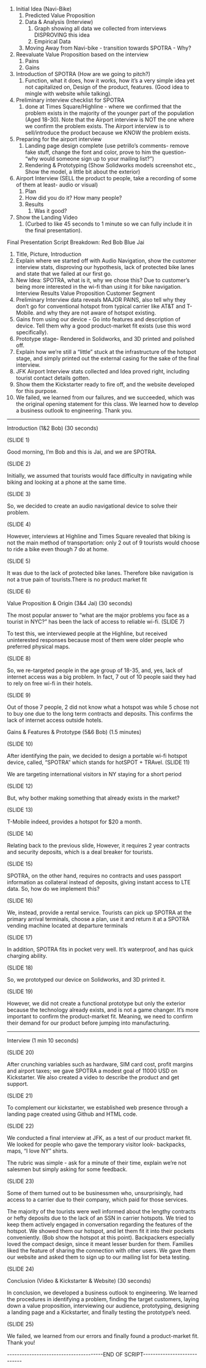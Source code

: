 ﻿1. Initial Idea (Navi-Bike) 
   1. Predicted Value Proposition 
   1. Data & Analysis (Interview) 
      1. Graph showing all data we collected from interviews DISPROVING this idea
      2. Empirical Data 
   1. Moving Away from Navi-bike - transition towards SPOTRA - Why? 
1. Reevaluate Value Proposition based on the interview 
   1. Pains 
   2. Gains 
1. Introduction of SPOTRA (How are we going to pitch?)
   1. Function, what it does, how it works, how it’s a very simple idea yet not capitalized on, Design of the product, features. (Good idea to mingle with website while talking).
1. Preliminary interview checklist for SPOTRA
   1.  done at Times Square/Highline - where we confirmed that the problem exists in the majority of the younger part of the population (Aged 18-30). Note that the Airport interview is NOT the one where we confirm the problem exists. The Airport interview is to sell/introduce the product because we KNOW the problem exists. 
1. Preparing for the airport interview 
   1. Landing page design complete (use petrillo’s comments- remove fake stuff, change the font and color,  prove to him the question- “why would someone sign up to your mailing list?”)
   2. Rendering & Prototyping (Show Solidworks models screenshot etc., Show the model, a little bit about the exterior)
1. Airport Interview (SELL the product to people, take a recording of some of them at least- audio or visual)
   1.  Plan 
      1. How did you do it? How many people? 
   1. Results
      1. Was it good? 
1. Show the Landing Video
   1.  (Curbed to like 45 seconds to 1 minute so we can fully include it in the final presentation). 

Final Presentation Script Breakdown: Red Bob Blue Jai


1. Title, Picture, Introduction 
2. Explain where we started off with Audio Navigation, show the customer interview stats, disproving our hypothesis, lack of protected bike lanes and state that we failed at our first go. 
3. New Idea: SPOTRA, what is it, why we chose this? Due to customer’s being more interested in the wi-fi than using it for bike navigation. Interview Results Value Proposition Customer Segment 
4. Preliminary Interview data reveals MAJOR PAINS, also tell why they don’t go for conventional hotspot from typical carrier like AT&T and T-Mobile. and why they are not aware of hotspot existing. 
5. Gains from using our device - Go into features and description of device. Tell them why a good product-market fit exists (use this word specifically). 
6. Prototype stage- Rendered in Solidworks, and 3D printed and polished off. 
7. Explain how we’re still a “little” stuck at the infrastructure of the hotspot stage, and simply printed out the external casing for the sake of the final interview. 
8. JFK Airport Interview stats collected and Idea proved right, including tourist contact details gotten. 
9. Show them the Kickstarter ready to fire off, and the website developed for this purpose. 
10. We failed, we learned from our failures, and we succeeded, which was the original opening statement for this class. We learned how to develop a business outlook to engineering. Thank you. 




________________
Introduction (1&2 Bob) (30 seconds)

(SLIDE 1)

Good morning, I’m Bob and this is Jai, and we are SPOTRA.

(SLIDE 2)

Initially, we assumed that tourists would face difficulty in navigating while biking and looking at a phone at the same time. 

(SLIDE 3)

So, we decided to create an audio navigational device to solve their problem. 

(SLIDE 4) 

However, interviews at Highline and Times Square revealed that biking is not the main method of transportation: only 2 out of 9 tourists would choose to ride a bike even though 7 do at home. 

(SLIDE 5)

It was due to the lack of protected bike lanes. Therefore bike navigation is not a true pain of tourists.There is no product market fit 

(SLIDE 6)

Value Proposition & Origin (3&4 Jai) (30 seconds)

The most popular answer to “what are the major problems you face as a tourist in NYC?” has been the lack of access to reliable wi-fi. 
(SLIDE 7)

To test this, we interviewed people at the Highline, but received uninterested responses because most of them were older people who preferred physical maps.

(SLIDE 8)

So, we re-targeted people in the age group of 18-35, and, yes, lack of internet access was a big problem. In fact, 7 out of 10 people said they had to rely on free wi-fi in their hotels. 

(SLIDE 9)

Out of those 7 people, 2 did not know what a hotspot was while 5 chose not to buy one due to the long term contracts and deposits. This confirms the lack of internet access outside hotels.

Gains & Features & Prototype (5&6 Bob) (1.5 minutes)

(SLIDE 10)

After identifying the pain, we decided to design a portable wi-fi hotspot device, called, “SPOTRA” which stands for hotSPOT + TRAvel. 
(SLIDE 11)

We are targeting international visitors in NY staying for a short period

(SLIDE 12)

But, why bother making something that already exists in the market? 

(SLIDE 13)

T-Mobile indeed, provides a hotspot for $20 a month. 

(SLIDE 14) 

Relating back to the previous slide, However, it requires 2 year contracts and security deposits, which is a deal breaker for tourists. 

(SLIDE 15)

SPOTRA, on the other hand, requires no contracts and uses passport information as collateral instead of deposits, giving instant access to LTE data. So, how do we implement this? 

(SLIDE 16)

We, instead, provide a rental service. Tourists can pick up SPOTRA at the primary arrival terminals, choose a plan, use it and return it at a SPOTRA vending machine located at departure terminals

(SLIDE 17)

In addition, SPOTRA fits in pocket very well. It’s waterproof, and has quick charging ability. 

(SLIDE 18)

So, we prototyped our device on Solidworks, and 3D printed it. 

(SLIDE 19)

However, we did not create a functional prototype but only the exterior because the technology already exists, and is not a game changer. It’s more important to confirm the product-market fit. Meaning, we need to confirm their demand for our product before jumping into manufacturing. 


________________


Interview (1 min 10 seconds)

(SLIDE 20)

After crunching variables such as hardware, SIM card cost, profit margins and airport taxes; we gave SPOTRA a modest goal of 11000 USD on Kickstarter. We also created a video to describe the product and get support.

(SLIDE 21)

To complement our kickstarter, we established web presence through a landing page created using Github and HTML code. 

(SLIDE 22)

We conducted a final interview at JFK, as a test of our product market fit. We looked for people who gave the temporary visitor look- backpacks, maps, “I love NY” shirts.  

The rubric was simple - ask for a minute of their time, explain we’re not salesmen but simply asking for some feedback. 

(SLIDE 23)

Some of them turned out to be businessmen who, unsurprisingly, had access to a carrier due to their company, which paid for those services.

The majority of the tourists were well informed about the lengthy contracts or hefty deposits due to the lack of an SSN in carrier hotspots. We tried to keep them actively engaged in conversation regarding the features of the hotspot.  We showed them our hotspot, and let them fit it into their pockets conveniently. (Bob show the hotspot at this point). Backpackers especially loved the compact design, since it meant lesser burden for them. Families liked the feature of sharing the connection with other users.  We gave them our website and asked them to sign up to our mailing list for beta testing.  

(SLIDE 24)

Conclusion (Video & Kickstarter & Website) (30 seconds)

In conclusion, we developed a business outlook to engineering. We learned the procedures in identifying a problem, finding the target customers, laying down a value proposition, interviewing our audience, prototyping, designing a landing page and a Kickstarter, and finally testing the prototype’s need. 

(SLIDE 25)

We failed, we learned from our errors and finally found a product-market fit. Thank you!

---------------------------------------END OF SCRIPT----------------------------
